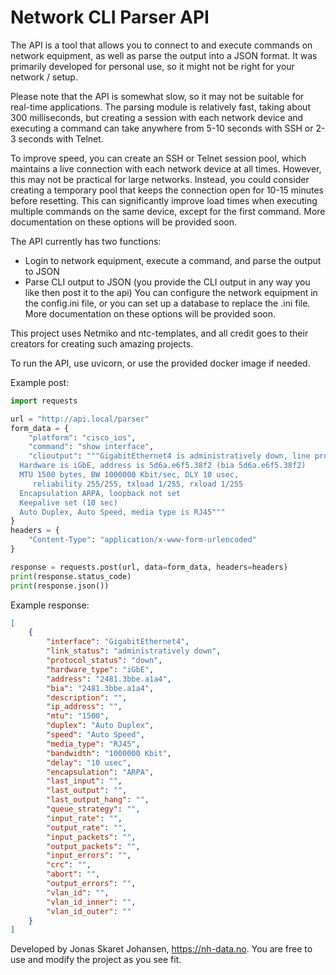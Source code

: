 # Network CLI Parser API

The API is a tool that allows you to connect to and execute commands on network equipment, as well as parse the output into a JSON format. It was primarily developed for personal use, so it might not be right for your network / setup.

Please note that the API is somewhat slow, so it may not be suitable for real-time applications. The parsing module is relatively fast, taking about 300 milliseconds, but creating a session with each network device and executing a command can take anywhere from 5-10 seconds with SSH or 2-3 seconds with Telnet.

To improve speed, you can create an SSH or Telnet session pool, which maintains a live connection with each network device at all times. However, this may not be practical for large networks. Instead, you could consider creating a temporary pool that keeps the connection open for 10-15 minutes before resetting. This can significantly improve load times when executing multiple commands on the same device, except for the first command. More documentation on these options will be provided soon.


The API currently has two functions:
- Login to network equipment, execute a command, and parse the output to JSON
- Parse CLI output to JSON (you provide the CLI output in any way you like then post it to the api)
You can configure the network equipment in the config.ini file, or you can set up a database to replace the .ini file. More documentation on these options will be provided soon.

This project uses Netmiko and ntc-templates, and all credit goes to their creators for creating such amazing projects.

To run the API, use uvicorn, or use the provided docker image if needed.

Example post:

```py
import requests

url = "http://api.local/parser"
form_data = {
    "platform": "cisco_ios",
    "command": "show interface",
    "clioutput": """GigabitEthernet4 is administratively down, line protocol is down
  Hardware is iGbE, address is 5d6a.e6f5.38f2 (bia 5d6a.e6f5.38f2)
  MTU 1500 bytes, BW 1000000 Kbit/sec, DLY 10 usec,
     reliability 255/255, txload 1/255, rxload 1/255
  Encapsulation ARPA, loopback not set
  Keepalive set (10 sec)
  Auto Duplex, Auto Speed, media type is RJ45"""
}
headers = {
    "Content-Type": "application/x-www-form-urlencoded"
}

response = requests.post(url, data=form_data, headers=headers)
print(response.status_code)
print(response.json())

```

Example response:
```json
[
    {
        "interface": "GigabitEthernet4",
        "link_status": "administratively down",
        "protocol_status": "down",
        "hardware_type": "iGbE",
        "address": "2481.3bbe.a1a4",
        "bia": "2481.3bbe.a1a4",
        "description": "",
        "ip_address": "",
        "mtu": "1500",
        "duplex": "Auto Duplex",
        "speed": "Auto Speed",
        "media_type": "RJ45",
        "bandwidth": "1000000 Kbit",
        "delay": "10 usec",
        "encapsulation": "ARPA",
        "last_input": "",
        "last_output": "",
        "last_output_hang": "",
        "queue_strategy": "",
        "input_rate": "",
        "output_rate": "",
        "input_packets": "",
        "output_packets": "",
        "input_errors": "",
        "crc": "",
        "abort": "",
        "output_errors": "",
        "vlan_id": "",
        "vlan_id_inner": "",
        "vlan_id_outer": ""
    }
]
```

Developed by Jonas Skaret Johansen, https://nh-data.no. You are free to use and modify the project as you see fit.



